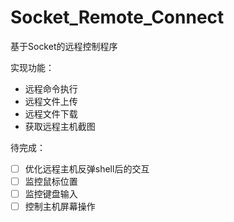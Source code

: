 # Socket_Remote_Connect
基于Socket的远程控制程序

实现功能：
- 远程命令执行
- 远程文件上传
- 远程文件下载
- 获取远程主机截图

待完成：
- [ ] 优化远程主机反弹shell后的交互
- [ ] 监控鼠标位置
- [ ] 监控键盘输入
- [ ] 控制主机屏幕操作